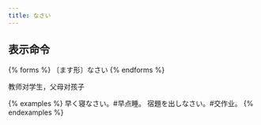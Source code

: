 ```yaml
---
title: なさい
---
```


## 表示命令

{% forms %}
〔ます形〕なさい
{% endforms %}

教师对学生，父母对孩子

{% examples %}
早く寝なさい。#早点睡。
宿題を出しなさい。#交作业。
{% endexamples %}
